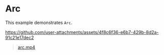 # Arc

This example demonstrates `Arc`.

https://github.com/user-attachments/assets/4f8c6f36-e6b7-429b-8d2a-91c21e17dec2

> [arc.mp4](../../assets/arc.mp4)

